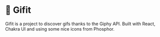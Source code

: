 # 👋 Gifit 
Gifit is a project to discover gifs thanks to the Giphy API. Built with React, Chakra UI and using some nice icons from Phosphor.

